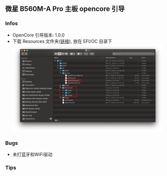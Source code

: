 ## 微星 B560M-A Pro 主板 opencore 引导

### Infos

- OpenCore 引导版本: 1.0.0
- 下载 Resources 文件夹([链接](https://github.com/acidanthera/OcBinaryData)), 放在 EFI/OC 目录下
    ![alt text](./img/resources.png)

### Bugs

- 未打蓝牙和WiFi驱动

### Tips

